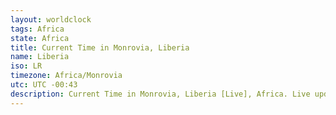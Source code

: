 ```yaml
---
layout: worldclock
tags: Africa
state: Africa
title: Current Time in Monrovia, Liberia
name: Liberia
iso: LR
timezone: Africa/Monrovia
utc: UTC -00:43
description: Current Time in Monrovia, Liberia [Live], Africa. Live update now time in Monrovia, timezone Africa/Monrovia, UTC -00:43, Country ISO code & Current Local Time.
---
```


